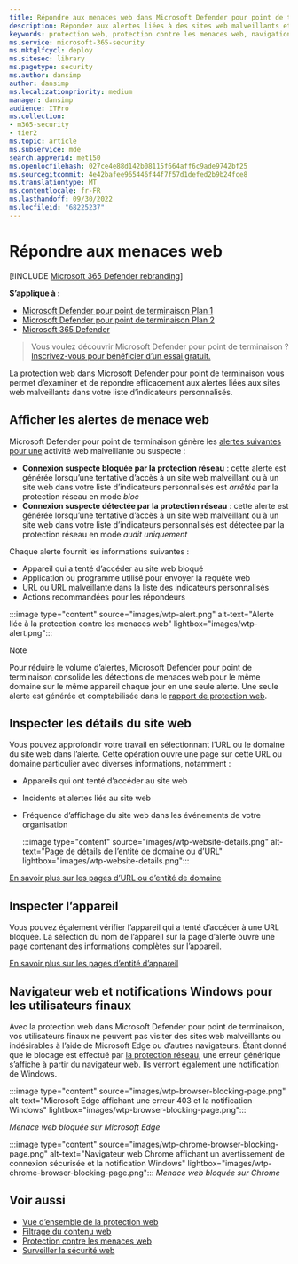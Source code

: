 ```yaml
---
title: Répondre aux menaces web dans Microsoft Defender pour point de terminaison
description: Répondez aux alertes liées à des sites web malveillants et indésirables. Comprendre comment la protection contre les menaces web informe les utilisateurs finaux par le biais de leurs navigateurs web et notifications Windows
keywords: protection web, protection contre les menaces web, navigation web, alertes, réponse, sécurité, hameçonnage, programmes malveillants, exploit, sites web, protection réseau, Edge, Internet Explorer, Chrome, Firefox, navigateur web, notifications, utilisateurs finaux, notifications Windows, page de blocage,
ms.service: microsoft-365-security
ms.mktglfcycl: deploy
ms.sitesec: library
ms.pagetype: security
ms.author: dansimp
author: dansimp
ms.localizationpriority: medium
manager: dansimp
audience: ITPro
ms.collection:
- m365-security
- tier2
ms.topic: article
ms.subservice: mde
search.appverid: met150
ms.openlocfilehash: 027ce4e88d142b08115f664aff6c9ade9742bf25
ms.sourcegitcommit: 4e42bafee965446f44f7f57d1defed2b9b24fce8
ms.translationtype: MT
ms.contentlocale: fr-FR
ms.lasthandoff: 09/30/2022
ms.locfileid: "68225237"
---
```

# <a name="respond-to-web-threats"></a>Répondre aux menaces web

[!INCLUDE [Microsoft 365 Defender rebranding](../../includes/microsoft-defender.md)]

**S’applique à :**
- [Microsoft Defender pour point de terminaison Plan 1](https://go.microsoft.com/fwlink/p/?linkid=2154037)
- [Microsoft Defender pour point de terminaison Plan 2](https://go.microsoft.com/fwlink/p/?linkid=2154037)
- [Microsoft 365 Defender](https://go.microsoft.com/fwlink/?linkid=2118804)

> Vous voulez découvrir Microsoft Defender pour point de terminaison ? [Inscrivez-vous pour bénéficier d’un essai gratuit.](https://signup.microsoft.com/create-account/signup?products=7f379fee-c4f9-4278-b0a1-e4c8c2fcdf7e&ru=https://aka.ms/MDEp2OpenTrial?ocid=docs-wdatp-main-abovefoldlink&rtc=1)

La protection web dans Microsoft Defender pour point de terminaison vous permet d’examiner et de répondre efficacement aux alertes liées aux sites web malveillants dans votre liste d’indicateurs personnalisés.

## <a name="view-web-threat-alerts"></a>Afficher les alertes de menace web

Microsoft Defender pour point de terminaison génère les [alertes suivantes pour une](manage-alerts.md) activité web malveillante ou suspecte :

- **Connexion suspecte bloquée par la protection réseau** : cette alerte est générée lorsqu’une tentative d’accès à un site web malveillant ou à un site web dans votre liste d’indicateurs personnalisés est *arrêtée* par la protection réseau en mode *bloc*
- **Connexion suspecte détectée par la protection réseau** : cette alerte est générée lorsqu’une tentative d’accès à un site web malveillant ou à un site web dans votre liste d’indicateurs personnalisés est détectée par la protection réseau en mode *audit uniquement*

Chaque alerte fournit les informations suivantes :

- Appareil qui a tenté d’accéder au site web bloqué
- Application ou programme utilisé pour envoyer la requête web
- URL ou URL malveillante dans la liste des indicateurs personnalisés
- Actions recommandées pour les répondeurs

:::image type="content" source="images/wtp-alert.png" alt-text="Alerte liée à la protection contre les menaces web" lightbox="images/wtp-alert.png":::

> [!NOTE]
> Pour réduire le volume d’alertes, Microsoft Defender pour point de terminaison consolide les détections de menaces web pour le même domaine sur le même appareil chaque jour en une seule alerte. Une seule alerte est générée et comptabilisée dans le [rapport de protection web](web-protection-monitoring.md).

## <a name="inspect-website-details"></a>Inspecter les détails du site web

Vous pouvez approfondir votre travail en sélectionnant l’URL ou le domaine du site web dans l’alerte. Cette opération ouvre une page sur cette URL ou domaine particulier avec diverses informations, notamment :

- Appareils qui ont tenté d’accéder au site web
- Incidents et alertes liés au site web
- Fréquence d’affichage du site web dans les événements de votre organisation

  :::image type="content" source="images/wtp-website-details.png" alt-text="Page de détails de l’entité de domaine ou d’URL" lightbox="images/wtp-website-details.png":::

[En savoir plus sur les pages d’URL ou d’entité de domaine](investigate-domain.md)

## <a name="inspect-the-device"></a>Inspecter l’appareil

Vous pouvez également vérifier l’appareil qui a tenté d’accéder à une URL bloquée. La sélection du nom de l’appareil sur la page d’alerte ouvre une page contenant des informations complètes sur l’appareil.

[En savoir plus sur les pages d’entité d’appareil](investigate-machines.md)

## <a name="web-browser-and-windows-notifications-for-end-users"></a>Navigateur web et notifications Windows pour les utilisateurs finaux

Avec la protection web dans Microsoft Defender pour point de terminaison, vos utilisateurs finaux ne peuvent pas visiter des sites web malveillants ou indésirables à l’aide de Microsoft Edge ou d’autres navigateurs. Étant donné que le blocage est effectué par [la protection réseau](network-protection.md), une erreur générique s’affiche à partir du navigateur web. Ils verront également une notification de Windows.

:::image type="content" source="images/wtp-browser-blocking-page.png" alt-text="Microsoft Edge affichant une erreur 403 et la notification Windows" lightbox="images/wtp-browser-blocking-page.png":::

*Menace web bloquée sur Microsoft Edge*

:::image type="content" source="images/wtp-chrome-browser-blocking-page.png" alt-text="Navigateur web Chrome affichant un avertissement de connexion sécurisée et la notification Windows" lightbox="images/wtp-chrome-browser-blocking-page.png":::
*Menace web bloquée sur Chrome*

## <a name="related-topics"></a>Voir aussi

- [Vue d’ensemble de la protection web](web-protection-overview.md)
- [Filtrage du contenu web](web-content-filtering.md)
- [Protection contre les menaces web](web-threat-protection.md)
- [Surveiller la sécurité web](web-protection-monitoring.md)
